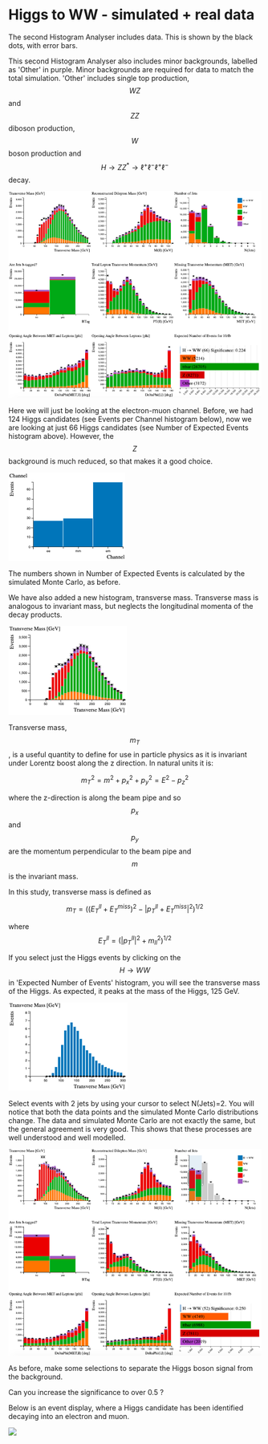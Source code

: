 # Higgs to WW - simulated + real data

The second Histogram Analyser includes data. This is shown by the black dots, with error bars.

This second Histogram Analyser also includes minor backgrounds, labelled as 'Other' in purple. Minor backgrounds are required for data to match the total simulation. 'Other' includes single top production, $$WZ$$ and $$ZZ$$ diboson production, $$W$$ boson production and $$H \rightarrow ZZ^* \rightarrow \ell^+\ell^-\ell^+\ell^-$$ decay.

![](pictures/NewHistAnalyser.png)

Here we will just be looking at the electron-muon channel. Before, we had 124 Higgs candidates (see Events per Channel histogram below), now we are looking at just 66 Higgs candidates (see Number of Expected Events histogram above). However, the $$Z$$ background is much reduced, so that makes it a good choice.



![](pictures/HWWcandidates.png)




The numbers shown in Number of Expected Events is calculated by the simulated Monte Carlo, as before.

We have also added a new histogram, transverse mass. Transverse mass is analogous to invariant mass, but neglects the longitudinal momenta of the decay products.

![](pictures/TransverseMass.png)




Transverse mass, $$m_T$$, is a useful quantity to define for use in particle physics as it is invariant under Lorentz boost along the z direction. In natural units it is:

$$m_T^2 = m^2 + p_x^2 + p_y^2 = E^2 - p_z^2$$

where the z-direction is along the beam pipe and so $$p_x$$ and $$p_y$$ are the momentum perpendicular to the beam pipe and $$m$$ is the invariant mass.

In this study, transverse mass is defined as

$$m_T = ((E_T^{ll} + E_T^{miss})^2 - | p_T^{ll} + E_T^{miss} |^2 ) ^{1/2} $$

where 
$$ E_T^{ll} = (|p_T^{ll}|^2 + m_{ll}^2 )^{1/2} $$

If you select just the Higgs events by clicking on the $$H \rightarrow WW$$ in 'Expected Number of Events' histogram, you will see the transverse mass of the Higgs. As expected, it peaks at the mass of the Higgs, 125 GeV.


![](pictures/TransverseMassHWW.png)



Select events with 2 jets by using your cursor to select N(Jets)=2. You will notice that both the data points and the simulated Monte Carlo distributions change. The data and simulated Monte Carlo are not exactly the same, but the general agreement is very good. This shows that these processes are well understood and well modelled.

![](pictures/Njets2DataMC.png)




As before, make some selections to separate the Higgs boson signal from the background.

Can you increase the significance to over 0.5 ?

Below is an event display, where a Higgs candidate has been identified decaying into an electron and muon.




![](pictures/CandidateEvent1.jpg)









